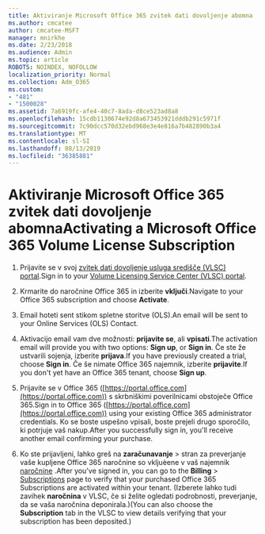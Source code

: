 ```yaml
---
title: Aktiviranje Microsoft Office 365 zvitek dati dovoljenje abomna
ms.author: cmcatee
author: cmcatee-MSFT
manager: mnirkhe
ms.date: 2/23/2018
ms.audience: Admin
ms.topic: article
ROBOTS: NOINDEX, NOFOLLOW
localization_priority: Normal
ms.collection: Adm_O365
ms.custom:
- "481"
- "1500028"
ms.assetid: 7a6919fc-afe4-40c7-8ada-d8ce523ad8a8
ms.openlocfilehash: 15cdb1130674e92d8a673453921dddb291c5971f
ms.sourcegitcommit: 7c90dcc570d32ebd968e3e4e816a7b482890b3a4
ms.translationtype: MT
ms.contentlocale: sl-SI
ms.lasthandoff: 08/13/2019
ms.locfileid: "36385881"
---
```

# <a name="activating-a-microsoft-office-365-volume-license-subscription"></a><span data-ttu-id="f77cb-102">Aktiviranje Microsoft Office 365 zvitek dati dovoljenje abomna</span><span class="sxs-lookup"><span data-stu-id="f77cb-102">Activating a Microsoft Office 365 Volume License Subscription</span></span>

1. <span data-ttu-id="f77cb-103">Prijavite se v svoj [zvitek dati dovoljenje usluga središče (VLSC) portal](http://go.microsoft.com/fwlink/p/?LinkId=329762).</span><span class="sxs-lookup"><span data-stu-id="f77cb-103">Sign in to your [Volume Licensing Service Center (VLSC) portal](http://go.microsoft.com/fwlink/p/?LinkId=329762).</span></span>

2. <span data-ttu-id="f77cb-104">Krmarite do naročnine Office 365 in izberite **vključi**.</span><span class="sxs-lookup"><span data-stu-id="f77cb-104">Navigate to your Office 365 subscription and choose **Activate**.</span></span>

3. <span data-ttu-id="f77cb-105">Email hoteti sent stikom spletne storitve (OLS).</span><span class="sxs-lookup"><span data-stu-id="f77cb-105">An email will be sent to your Online Services (OLS) Contact.</span></span>

4. <span data-ttu-id="f77cb-106">Aktivacijo email vam dve možnosti: **prijavite se**, ali **vpisati**.</span><span class="sxs-lookup"><span data-stu-id="f77cb-106">The activation email will provide you with two options: **Sign up**, or **Sign in**.</span></span> <span data-ttu-id="f77cb-107">Če ste že ustvarili sojenja, izberite **prijava**.</span><span class="sxs-lookup"><span data-stu-id="f77cb-107">If you have previously created a trial, choose **Sign in**.</span></span> <span data-ttu-id="f77cb-108">Če še nimate Office 365 najemnik, izberite **prijavite**.</span><span class="sxs-lookup"><span data-stu-id="f77cb-108">If you don't yet have an Office 365 tenant, choose **Sign up**.</span></span>

5. <span data-ttu-id="f77cb-109">Prijavite se v Office 365 ([https://portal.office.com](https://portal.office.com)) s skrbniškimi poverilnicami obstoječe Office 365.</span><span class="sxs-lookup"><span data-stu-id="f77cb-109">Sign in to Office 365 ([https://portal.office.com](https://portal.office.com)) using your existing Office 365 administrator credentials.</span></span> <span data-ttu-id="f77cb-110">Ko se boste uspešno vpisali, boste prejeli drugo sporočilo, ki potrjuje vaš nakup.</span><span class="sxs-lookup"><span data-stu-id="f77cb-110">After you successfully sign in, you'll receive another email confirming your purchase.</span></span>

6. <span data-ttu-id="f77cb-111">Ko ste prijavljeni, lahko greš na **zaračunavanje** \> stran za preverjanje vaše kupljene Office 365 naročnine so vkljuèene v vaš najemnik [naročnine](https://go.microsoft.com/fwlink/p/?linkid=842054) .</span><span class="sxs-lookup"><span data-stu-id="f77cb-111">After you've signed in, you can go to the **Billing** \> [Subscriptions](https://go.microsoft.com/fwlink/p/?linkid=842054) page to verify that your purchased Office 365 Subscriptions are activated within your tenant.</span></span> <span data-ttu-id="f77cb-112">(Izberete lahko tudi zavihek **naročnina** v VLSC, če si želite ogledati podrobnosti, preverjanje, da se vaša naročnina deponirala.)</span><span class="sxs-lookup"><span data-stu-id="f77cb-112">(You can also choose the **Subscription** tab in the VLSC to view details verifying that your subscription has been deposited.)</span></span>
